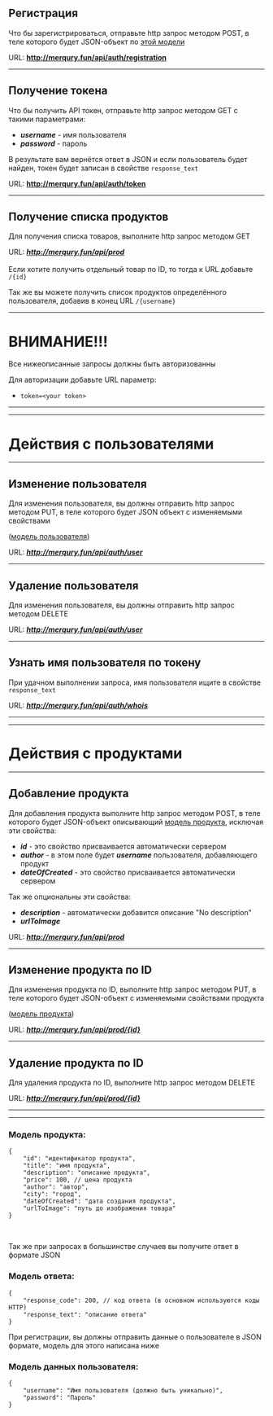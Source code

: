 <h2>Регистрация</h2>

Что бы зарегистрироваться, отправьте http запрос методом POST, в теле которого будет JSON-объект по 
[этой модели](https://github.com/MerQury14092/My-Site#модель-данных-пользователя)

URL: **http://merqury.fun/api/auth/registration**
<hr>

<h2>Получение токена</h2>
<p>Что бы получить API токен, отправьте http запрос методом GET с такими параметрами:</p>

* ***username*** - имя пользователя
* ***password*** - пароль

В результате вам вернётся ответ в JSON и если пользователь будет найден, токен будет записан в свойстве `response_text`

URL: **http://merqury.fun/api/auth/token**
<hr>
<h2>Получение списка продуктов</h2>
<p>Для получения списка товаров, выполните http запрос методом GET</p>

URL: ***http://merqury.fun/api/prod***
<br><br>
Если хотите получить отдельный товар по ID, то тогда к URL добавьте `/{id}`
<br>

Так же вы можете получить список продуктов определённого пользователя, добавив в конец URL `/{username}`
<hr>

<h1>ВНИМАНИЕ!!!</h1>
<p>Все нижеописанные запросы должны быть авторизованны</p>
<p>Для авторизации добавьте URL параметр:</p>

* `token=<your token>`
<hr>

<hr>
<h1>Действия с пользователями</h1>
<hr>


<h2>Изменение пользователя</h2>
Для изменения пользователя, вы должны отправить http запрос методом PUT, в теле которого будет JSON объект с изменяемыми свойствами

([модель пользователя](https://github.com/MerQury14092/My-Site#%D0%BC%D0%BE%D0%B4%D0%B5%D0%BB%D1%8C-%D0%B4%D0%B0%D0%BD%D0%BD%D1%8B%D1%85-%D0%BF%D0%BE%D0%BB%D1%8C%D0%B7%D0%BE%D0%B2%D0%B0%D1%82%D0%B5%D0%BB%D1%8F))

URL: ***http://merqury.fun/api/auth/user***
<hr>

<h2>Удаление пользователя</h2>
<p>Для изменения пользователя, вы должны отправить http запрос методом DELETE</p>

URL: ***http://merqury.fun/api/auth/user***
<hr>

<h2>Узнать имя пользователя по токену</h2>

При удачном выполнении запроса, имя пользователя ищите в свойстве `response_text`

URL: ***http://merqury.fun/api/auth/whois***
<hr>

<hr>
<h1>Действия с продуктами</h1>
<hr>

<h2>Добавление продукта</h2>

Для добавления продукта выполните http запрос методом POST, в теле которого будет JSON-объект описывающий [модель продукта](https://github.com/MerQury14092/My-Site#%D0%BC%D0%BE%D0%B4%D0%B5%D0%BB%D1%8C-%D0%BF%D1%80%D0%BE%D0%B4%D1%83%D0%BA%D1%82%D0%B0), исключая эти свойства:

* ***id*** - это свойство присваивается автоматически сервером
* ***author*** - в этом поле будет ***username*** пользователя, добавляющего продукт
* ***dateOfCreated*** - это свойство присваивается автоматически сервером

<p>Так же опциональны эти свойства:</p>

* ***description*** - автоматически добавится описание "No description"
* ***urlToImage***

URL: ***http://merqury.fun/api/prod***
<hr>

<h2>Изменение продукта по ID</h2>
Для изменения продукта по ID, выполните http запрос методом PUT, в теле которого будет JSON-объект с изменяемыми свойствами продукта

([модель продукта](https://github.com/MerQury14092/My-Site#%D0%BC%D0%BE%D0%B4%D0%B5%D0%BB%D1%8C-%D0%BF%D1%80%D0%BE%D0%B4%D1%83%D0%BA%D1%82%D0%B0))

URL: ***http://merqury.fun/api/prod/{id}***
<hr>

<h2>Удаление продукта по ID</h2>
<p>Для удаления продукта по ID, выполните http запрос методом DELETE</p>

URL: ***http://merqury.fun/api/prod/{id}***

<hr>
<hr>
<h3>Модель продукта:</h3>

```
{
    "id": "идентификатор продукта",
    "title": "имя продукта",
    "description": "описание продукта",
    "price": 100, // цена продукта
    "author": "автор",
    "city": "город",
    "dateOfCreated": "дата создания продукта",
    "urlToImage": "путь до изображения товара"
}
```
<br>
<p>Так же при запросах в большинстве случаев вы получите ответ в формате JSON</p>
<h3>Модель ответа:</h3>

```
{
    "response_code": 200, // код ответа (в основном используются коды HTTP)
    "response_text": "описание ответа"
}
```
<p>При регистрации, вы должны отправить данные о пользователе в JSON формате, модель для этого написана ниже</p>
<h3>Модель данных пользователя:</h3>

```
{
    "username": "Имя пользователя (должно быть уникально)",
    "password": "Пароль"
}
```